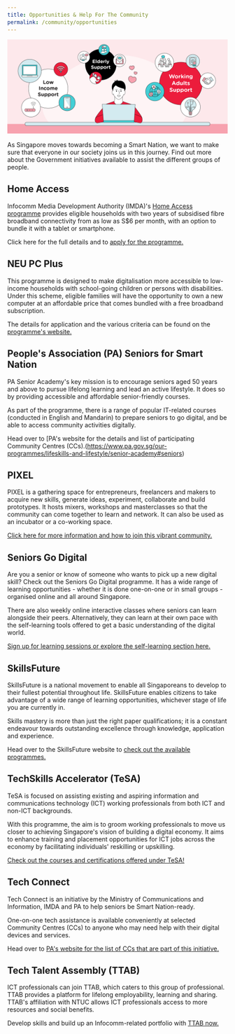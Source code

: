 ```yaml
---
title: Opportunities & Help For The Community
permalink: /community/opportunities
---
```

![Opportunities & help for the community](/images/community/opportunities-help.png)

As Singapore moves towards becoming a Smart Nation, we want to make sure that everyone in our society joins us in this journey. Find out more about the Government initiatives available to assist the different groups of people.

## Home Access

Infocomm Media Development Authority (IMDA)'s [Home Access programme](https://www.imda.gov.sg/programme-listing/home-access) provides eligible households with two years of subsidised fibre broadband connectivity from as low as S$6 per month, with an option to bundle it with a tablet or smartphone.

Click here for the full details and to [apply for the programme.](https://eservice.imda.gov.sg/das/homepage)

## NEU PC Plus

This programme is designed to make digitalisation more accessible to low-income households with school-going children or persons with disabilities. Under this scheme, eligible families will have the opportunity to own a new computer at an affordable price that comes bundled with a free broadband subscription.

The details for application and the various criteria can be found on the [programme's website.](https://www.imda.gov.sg/neupc)

## People's Association (PA) Seniors for Smart Nation

PA Senior Academy's key mission is to encourage seniors aged 50 years and above to pursue lifelong learning and lead an active lifestyle. It does so by providing accessible and affordable senior-friendly courses.

As part of the programme, there is a range of popular IT-related courses (conducted in English and Mandarin) to prepare seniors to go digital, and be able to access community activities digitally.  
  
Head over to [PA's website for the details and list of participating Community Centres (CCs).(https://www.pa.gov.sg/our-programmes/lifeskills-and-lifestyle/senior-academy#seniors)

## PIXEL

PIXEL is a gathering space for entrepreneurs, freelancers and makers to acquire new skills, generate ideas, experiment, collaborate and build prototypes. It hosts mixers, workshops and masterclasses so that the community can come together to learn and network. It can also be used as an incubator or a co-working space.

[Click here for more information and how to join this vibrant community.](https://www.imda.gov.sg/impixel#2)

## Seniors Go Digital

Are you a senior or know of someone who wants to pick up a new digital skill? Check out the Seniors Go Digital programme. It has a wide range of learning opportunities - whether it is done one-on-one or in small groups - organised online and all around Singapore.

There are also weekly online interactive classes where seniors can learn alongside their peers. Alternatively, they can learn at their own pace with the self-learning tools offered to get a basic understanding of the digital world.

[Sign up for learning sessions or explore the self-learning section here.](https://www.imda.gov.sg/en/seniorsgodigital/learn)

## SkillsFuture

SkillsFuture is a national movement to enable all Singaporeans to develop to their fullest potential throughout life. SkillsFuture enables citizens to take advantage of a wide range of learning opportunities, whichever stage of life you are currently in.

Skills mastery is more than just the right paper qualifications; it is a constant endeavour towards outstanding excellence through knowledge, application and experience.

Head over to the SkillsFuture website to [check out the available programmes.](https://www.skillsfuture.gov.sg/)

## TechSkills Accelerator (TeSA)

TeSA is focused on assisting existing and aspiring information and communications technology (ICT) working professionals from both ICT and non-ICT backgrounds.

With this programme, the aim is to groom working professionals to move us closer to achieving Singapore's vision of building a digital economy. It aims to enhance training and placement opportunities for ICT jobs across the economy by facilitating individuals' reskilling or upskilling.

[Check out the courses and certifications offered under TeSA!](https://www.skillsfuture.gov.sg/tesa)

## Tech Connect

Tech Connect is an initiative by the Ministry of Communications and Information, IMDA and PA to help seniors be Smart Nation-ready.

One-on-one tech assistance is available conveniently at selected Community Centres (CCs) to anyone who may need help with their digital devices and services.

Head over to [PA's website for the list of CCs that are part of this initiative.](https://www.pa.gov.sg/engage/connect-with-government/tech-connect-brochures)

## Tech Talent Assembly (TTAB)

ICT professionals can join TTAB, which caters to this group of professional. TTAB provides a platform for lifelong employability, learning and sharing. TTAB's affiliation with NTUC allows ICT professionals access to more resources and social benefits.

Develop skills and build up an Infocomm-related portfolio with [TTAB now.](https://www.ttab.org.sg/Pages/index.aspx)